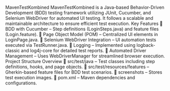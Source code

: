 MavenTestKombined
MavenTestKombined is a Java-based Behavior-Driven Development (BDD) testing framework utilizing JUnit, Cucumber, and Selenium WebDriver for automated UI testing. It follows a scalable and maintainable architecture to ensure efficient test execution.
Key Features
	BDD with Cucumber – Step definitions (LoginSteps.java) and feature files (Login.feature).
	Page Object Model (POM) – Centralized UI elements in LoginPage.java.
	Selenium WebDriver Integration – UI automation tests executed via TestRunner.java.
	Logging – Implemented using logback-classic and log4j-core for detailed test reports.
	Automated Driver Management – Uses WebDriverManager for streamlined browser execution.
Project Structure Overview
	src/test/java – Test classes including step definitions, hooks, and page objects.
	src/test/resources/features – Gherkin-based feature files for BDD test scenarios.
	screenshots – Stores test execution images.
	pom.xml – Maven dependencies and configurations.
